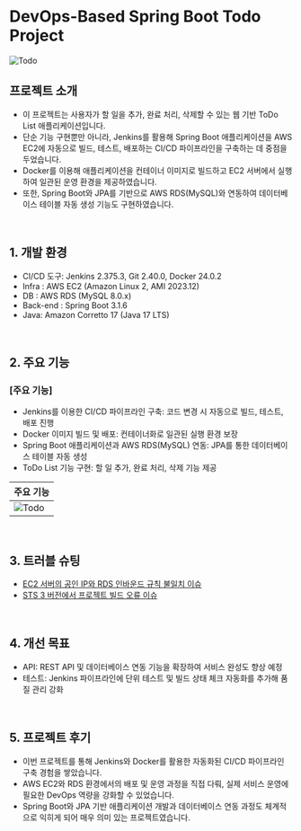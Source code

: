 # DevOps-Based Spring Boot Todo Project

![Todo](https://github.com/user-attachments/assets/d400cbb4-871b-40dc-90b2-7fc1498c4d1c)


## 프로젝트 소개

- 이 프로젝트는 사용자가 할 일을 추가, 완료 처리, 삭제할 수 있는 웹 기반 ToDo List 애플리케이션입니다.  
- 단순 기능 구현뿐만 아니라, Jenkins를 활용해 Spring Boot 애플리케이션을 AWS EC2에 자동으로 빌드, 테스트, 배포하는 CI/CD 파이프라인을 구축하는 데 중점을 두었습니다.  
- Docker를 이용해 애플리케이션을 컨테이너 이미지로 빌드하고 EC2 서버에서 실행하여 일관된 운영 환경을 제공하였습니다.  
- 또한, Spring Boot와 JPA를 기반으로 AWS RDS(MySQL)와 연동하여 데이터베이스 테이블 자동 생성 기능도 구현하였습니다.

<br>

## 1. 개발 환경

- CI/CD 도구: Jenkins 2.375.3, Git 2.40.0, Docker 24.0.2
- Infra : AWS EC2 (Amazon Linux 2, AMI 2023.12)
- DB : AWS RDS (MySQL 8.0.x)
- Back-end : Spring Boot 3.1.6 
- Java: Amazon Corretto 17 (Java 17 LTS)
  
<br>

## 2. 주요 기능

### [주요 기능]
- Jenkins를 이용한 CI/CD 파이프라인 구축: 코드 변경 시 자동으로 빌드, 테스트, 배포 진행  
- Docker 이미지 빌드 및 배포: 컨테이너화로 일관된 실행 환경 보장  
- Spring Boot 애플리케이션과 AWS RDS(MySQL) 연동: JPA를 통한 데이터베이스 테이블 자동 생성  
- ToDo List 기능 구현: 할 일 추가, 완료 처리, 삭제 기능 제공

| 주요 기능 |
|----------|
|![Todo](https://github.com/user-attachments/assets/d400cbb4-871b-40dc-90b2-7fc1498c4d1c)|

<br>

## 3. 트러블 슈팅

- [EC2 서버의 공인 IP와 RDS 인바운드 규칙 불일치 이슈](https://github.com/SEOYEON-a/dev-demo/wiki/%ED%8A%B8%EB%9F%AC%EB%B8%94-%EC%8A%88%ED%8C%85_EC2-%EC%84%9C%EB%B2%84%EC%9D%98-%EA%B3%B5%EC%9D%B8-IP%EC%99%80-RDS-%EC%9D%B8%EB%B0%94%EC%9A%B4%EB%93%9C-%EA%B7%9C%EC%B9%99-%EB%B6%88%EC%9D%BC%EC%B9%98
)
- [STS 3 버전에서 프로젝트 빌드 오류 이슈](https://github.com/SEOYEON-a/dev-demo/wiki/%ED%8A%B8%EB%9F%AC%EB%B8%94-%EC%8A%88%ED%8C%85_STS-3-%EB%B2%84%EC%A0%84%EC%97%90%EC%84%9C-%ED%94%84%EB%A1%9C%EC%A0%9D%ED%8A%B8-%EB%B9%8C%EB%93%9C-%EC%98%A4%EB%A5%98)

<br>

## 4. 개선 목표

- API: REST API 및 데이터베이스 연동 기능을 확장하여 서비스 완성도 향상 예정  
- 테스트: Jenkins 파이프라인에 단위 테스트 및 빌드 상태 체크 자동화를 추가해 품질 관리 강화  

<br>

## 5. 프로젝트 후기

- 이번 프로젝트를 통해 Jenkins와 Docker를 활용한 자동화된 CI/CD 파이프라인 구축 경험을 쌓았습니다.  
- AWS EC2와 RDS 환경에서의 배포 및 운영 과정을 직접 다뤄, 실제 서비스 운영에 필요한 DevOps 역량을 강화할 수 있었습니다.  
- Spring Boot와 JPA 기반 애플리케이션 개발과 데이터베이스 연동 과정도 체계적으로 익히게 되어 매우 의미 있는 프로젝트였습니다.
